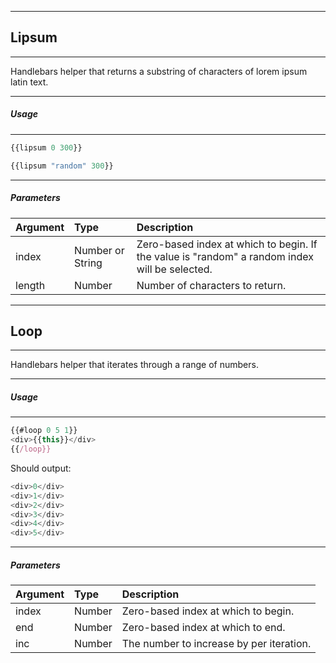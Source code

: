 -------------------------------
## Lipsum
-------------------------------
Handlebars helper that returns a substring of characters of lorem ipsum latin text.

-------------------------------
##### Usage
-------------------------------
```javascript
{{lipsum 0 300}}
```

```javascript
{{lipsum "random" 300}}
```
-------------------------------
##### Parameters

| Argument	| Type 				| Description																						|
|:----------|:------------------|:--------------------------------------------------------------------------------------------------|
| index		| Number or String 	| Zero-based index at which to begin. If the value is "random" a random index will be selected.		|
| length 	| Number 			| Number of characters to return.																	|


-------------------------------
## Loop
-------------------------------
Handlebars helper that iterates through a range of numbers.

-------------------------------
##### Usage
-------------------------------
```javascript
{{#loop 0 5 1}}
<div>{{this}}</div>
{{/loop}}
```

Should output:

```javascript
<div>0</div>
<div>1</div>
<div>2</div>
<div>3</div>
<div>4</div>
<div>5</div>
```
-------------------------------
##### Parameters


| Argument	| Type 		| Description								|
|:----------|:----------|:------------------------------------------|
| index		| Number 	| Zero-based index at which to begin.		|
| end 		| Number 	| Zero-based index at which to end. 		|
| inc		| Number 	| The number to increase by per iteration. 	|

